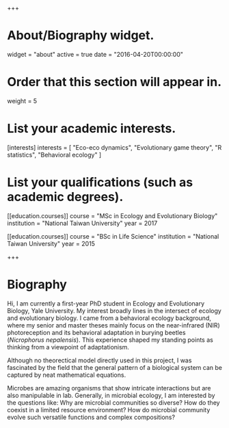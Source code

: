 +++
# About/Biography widget.
widget = "about"
active = true
date = "2016-04-20T00:00:00"

# Order that this section will appear in.
weight = 5

# List your academic interests.
[interests]
  interests = [
    "Eco-eco dynamics",
    "Evolutionary game theory",
    "R statistics",
    "Behavioral ecology"
  ]

# List your qualifications (such as academic degrees).
[[education.courses]]
  course = "MSc in Ecology and Evolutionary Biology"
  institution = "National Taiwan University"
  year = 2017

[[education.courses]]
  course = "BSc in Life Science"
  institution = "National Taiwan University"
  year = 2015

+++

# Biography

Hi, I am currently a first-year PhD student in Ecology and Evolutionary Biology, Yale University. My interest broadly lines in the intersect of ecology and evolutionary biology. I came from a behavioral ecology background, where my senior and master theses mainly focus on the near-infrared (NIR) photoreception and its behavioral adaptation in burying beetles (*Nicrophorus nepalensis*). This experience shaped my standing points as thinking from a viewpoint of adaptationism.

Although no theorectical model directly used in this project, I was fascinated by the field that the general pattern of a biological system can be captured by neat mathematical equations. 

Microbes are amazing organisms that show intricate interactions but are also manipulable in lab. Generally, in microbial ecology, I am interested by the questions like: Why are microbial communities so diverse? How do they coexist in a limited resource environment? How do microbial community evolve such versatile functions and complex compositions? 
